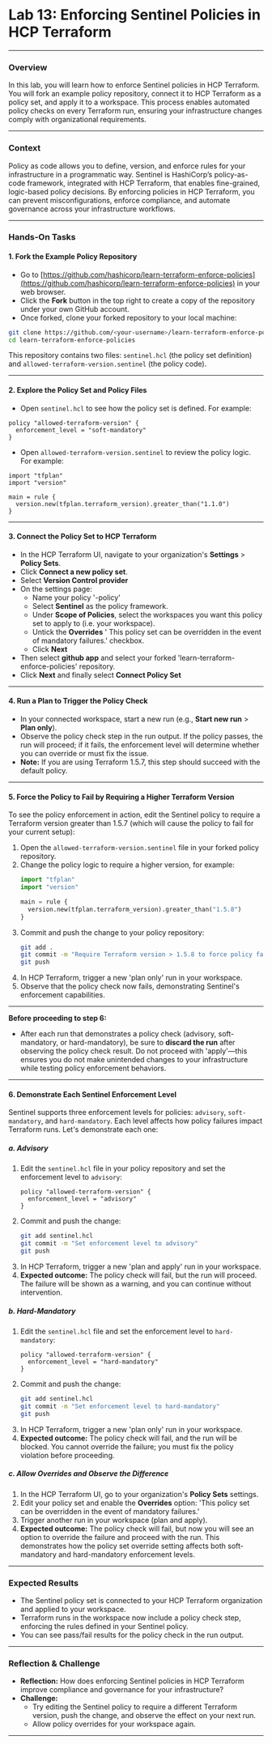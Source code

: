 # Lab 13: Enforcing Sentinel Policies in HCP Terraform

---

### Overview

In this lab, you will learn how to enforce Sentinel policies in HCP Terraform. You will fork an example policy repository, connect it to HCP Terraform as a policy set, and apply it to a workspace. This process enables automated policy checks on every Terraform run, ensuring your infrastructure changes comply with organizational requirements.

---

### Context

Policy as code allows you to define, version, and enforce rules for your infrastructure in a programmatic way. Sentinel is HashiCorp’s policy-as-code framework, integrated with HCP Terraform, that enables fine-grained, logic-based policy decisions. By enforcing policies in HCP Terraform, you can prevent misconfigurations, enforce compliance, and automate governance across your infrastructure workflows.

---

### Hands-On Tasks

#### 1. Fork the Example Policy Repository

- Go to [https://github.com/hashicorp/learn-terraform-enforce-policies](https://github.com/hashicorp/learn-terraform-enforce-policies) in your web browser.
- Click the **Fork** button in the top right to create a copy of the repository under your own GitHub account.
- Once forked, clone your forked repository to your local machine:

```sh
git clone https://github.com/<your-username>/learn-terraform-enforce-policies.git
cd learn-terraform-enforce-policies
```

This repository contains two files: `sentinel.hcl` (the policy set definition) and `allowed-terraform-version.sentinel` (the policy code).

---

#### 2. Explore the Policy Set and Policy Files

- Open `sentinel.hcl` to see how the policy set is defined. For example:

```hcl
policy "allowed-terraform-version" {
  enforcement_level = "soft-mandatory"
}
```

- Open `allowed-terraform-version.sentinel` to review the policy logic. For example:

```hcl
import "tfplan"
import "version"

main = rule {
  version.new(tfplan.terraform_version).greater_than("1.1.0")
}
```

---

#### 3. Connect the Policy Set to HCP Terraform

- In the HCP Terraform UI, navigate to your organization's **Settings** > **Policy Sets**.
- Click **Connect a new policy set**.
- Select **Version Control provider**
- On the settings page:
  - Name your policy '<workspace-name>-policy'
  - Select **Sentinel** as the policy framework.
  - Under **Scope of Policies**, select the workspaces you want this policy set to apply to (i.e. your workspace).
  - Untick the **Overrides** ' This policy set can be overridden in the event of mandatory failures.' checkbox.
  - Click **Next**
- Then select **github app** and select your forked 'learn-terraform-enforce-policies' repository.
- Click **Next** and finally select **Connect Policy Set**


---

#### 4. Run a Plan to Trigger the Policy Check

- In your connected workspace, start a new run (e.g., **Start new run** > **Plan only**).
- Observe the policy check step in the run output. If the policy passes, the run will proceed; if it fails, the enforcement level will determine whether you can override or must fix the issue.
- **Note:** If you are using Terraform 1.5.7, this step should succeed with the default policy.

---

#### 5. Force the Policy to Fail by Requiring a Higher Terraform Version

To see the policy enforcement in action, edit the Sentinel policy to require a Terraform version greater than 1.5.7 (which will cause the policy to fail for your current setup):

1. Open the `allowed-terraform-version.sentinel` file in your forked policy repository.
2. Change the policy logic to require a higher version, for example:
   ```python
   import "tfplan"
   import "version"

   main = rule {
     version.new(tfplan.terraform_version).greater_than("1.5.8")
   }
   ```
3. Commit and push the change to your policy repository:
   ```sh
   git add .
   git commit -m "Require Terraform version > 1.5.8 to force policy failure"
   git push
   ```
4. In HCP Terraform, trigger a new 'plan only' run in your workspace.
5. Observe that the policy check now fails, demonstrating Sentinel's enforcement capabilities.

---

**Before proceeding to step 6:**

- After each run that demonstrates a policy check (advisory, soft-mandatory, or hard-mandatory), be sure to **discard the run** after observing the policy check result. Do not proceed with 'apply'—this ensures you do not make unintended changes to your infrastructure while testing policy enforcement behaviors.

---

#### 6. Demonstrate Each Sentinel Enforcement Level

Sentinel supports three enforcement levels for policies: `advisory`, `soft-mandatory`, and `hard-mandatory`. Each level affects how policy failures impact Terraform runs. Let's demonstrate each one:

##### a. Advisory

1. Edit the `sentinel.hcl` file in your policy repository and set the enforcement level to `advisory`:
   ```hcl
   policy "allowed-terraform-version" {
     enforcement_level = "advisory"
   }
   ```
2. Commit and push the change:
   ```sh
   git add sentinel.hcl
   git commit -m "Set enforcement level to advisory"
   git push
   ```
3. In HCP Terraform, trigger a new 'plan and apply' run in your workspace.
4. **Expected outcome:** The policy check will fail, but the run will proceed. The failure will be shown as a warning, and you can continue without intervention.

##### b. Hard-Mandatory

1. Edit the `sentinel.hcl` file and set the enforcement level to `hard-mandatory`:
   ```hcl
   policy "allowed-terraform-version" {
     enforcement_level = "hard-mandatory"
   }
   ```
2. Commit and push the change:
   ```sh
   git add sentinel.hcl
   git commit -m "Set enforcement level to hard-mandatory"
   git push
   ```
3. In HCP Terraform, trigger a new 'plan only' run in your workspace.
4. **Expected outcome:** The policy check will fail, and the run will be blocked. You cannot override the failure; you must fix the policy violation before proceeding.

##### c. Allow Overrides and Observe the Difference

1. In the HCP Terraform UI, go to your organization's **Policy Sets** settings.
2. Edit your policy set and enable the **Overrides** option: 'This policy set can be overridden in the event of mandatory failures.'
3. Trigger another run in your workspace (plan and apply).
4. **Expected outcome:** The policy check will fail, but now you will see an option to override the failure and proceed with the run. This demonstrates how the policy set override setting affects both soft-mandatory and hard-mandatory enforcement levels.

---

### Expected Results

- The Sentinel policy set is connected to your HCP Terraform organization and applied to your workspace.
- Terraform runs in the workspace now include a policy check step, enforcing the rules defined in your Sentinel policy.
- You can see pass/fail results for the policy check in the run output.

---

### Reflection & Challenge

- **Reflection:** How does enforcing Sentinel policies in HCP Terraform improve compliance and governance for your infrastructure?
- **Challenge:**
  - Try editing the Sentinel policy to require a different Terraform version, push the change, and observe the effect on your next run.
  - Allow policy overrides for your workspace again.

---